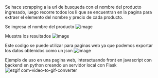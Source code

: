 Se hace scrapping a la url de busqueda con el nombre del producto ingresado, luego recorre todos los li que se encuentran en la pagina para extraer el elemento del nombre y precio de cada producto.

Se ingresa el nombre del producto
![image](https://github.com/mateyyyy/Coto-Scrapping/assets/65136286/9034cc4e-7ecf-4955-8801-ec851ee26035)

Muestra los resultados
![image](https://github.com/mateyyyy/Coto-Scrapping/assets/65136286/163d71b8-0fbd-4b91-a602-274a94563d43)

Este codigo se puede utilizar para paginas web ya que podemos exportar los datos obtenidos como un json
![image](https://github.com/mateyyyy/Coto-Scrapping/assets/65136286/7fd52538-aa36-4c11-8c4b-53b678824aee)

Ejemplo de uso en una pagina web, interactuando front en javascript con backend en python creando un servidor local con Flask
![ezgif com-video-to-gif-converter](https://github.com/mateyyyy/Coto-Scrapping/assets/65136286/398c8b9f-ca00-487a-ba23-9666e9225bd8)
